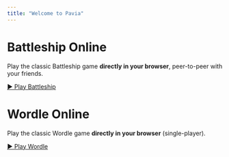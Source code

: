 ```yaml
---
title: "Welcome to Pavia"
---
```

# Battleship Online
Play the classic Battleship game **directly in your browser**, peer-to-peer with your friends.
<p><a class="play-button" href="/battleship/">▶ Play Battleship</a></p>

# Wordle Online
Play the classic Wordle game **directly in your browser** (single-player).
<p><a class="play-button" href="/wordle/">▶ Play Wordle</a></p>
